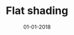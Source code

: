 ---
layout: project
order: 9
date: '01-01-2018'
title: 'Flat shading'
caption: One color per triangle, given by the provoking vertex; no vertex interpolation. Mesh by Keenan Crane.
image: 
  path: /assets/img/projects/opengl-glsl-shaders/glsl-flat-shading.png
  srcset: 
    1920w: /assets/img/projects/opengl-glsl-shaders/glsl-flat-shading.png
    960w:  /assets/img/projects/opengl-glsl-shaders/glsl-flat-shading.png
    480w:  /assets/img/projects/opengl-glsl-shaders/glsl-flat-shading.png
sitemap: false
---